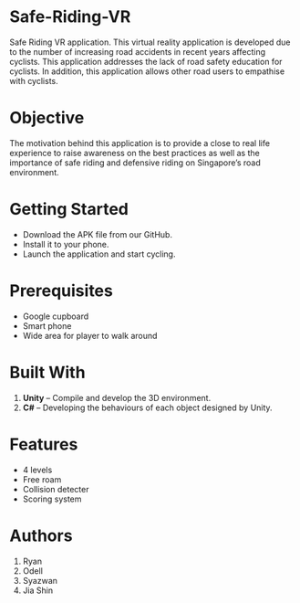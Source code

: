 # Safe-Riding-VR
Safe Riding VR application. This virtual reality application is developed due to the number of increasing road accidents in recent years affecting cyclists. This application addresses the lack of road safety education for cyclists. In addition, this application allows other road users to empathise with cyclists.

# Objective
The motivation behind this application is to provide a close to real life experience to raise awareness on the best practices as well as the importance of safe riding and defensive riding on Singapore’s road environment.

# Getting Started
* Download the APK file from our GitHub.
* Install it to your phone.
* Launch the application and start cycling.

# Prerequisites
* Google cupboard
* Smart phone
* Wide area for player to walk around

# Built With
1. **Unity** – Compile and develop the 3D environment. 
2. **C#** – Developing the behaviours of each object designed by Unity.

# Features
* 4 levels
* Free roam
* Collision detecter
* Scoring system

# Authors
1. Ryan  
2. Odell 
3. Syazwan 
4. Jia Shin

